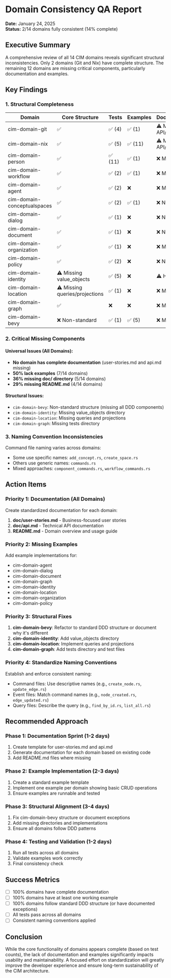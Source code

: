 # Domain Consistency QA Report

**Date:** January 24, 2025  
**Status:** 2/14 domains fully consistent (14% complete)

## Executive Summary

A comprehensive review of all 14 CIM domains reveals significant structural inconsistencies. Only 2 domains (Git and Nix) have complete structure. The remaining 12 domains are missing critical components, particularly documentation and examples.

## Key Findings

### 1. Structural Completeness

| Domain                      | Core Structure                | Tests  | Examples | Documentation         | Status |
| --------------------------- | ----------------------------- | ------ | -------- | --------------------- | ------ |
| cim-domain-git              | ✅                             | ✅ (4)  | ✅ (1)    | ⚠️ Missing API/Stories | 90%    |
| cim-domain-nix              | ✅                             | ✅ (5)  | ✅ (11)   | ⚠️ Missing API/Stories | 90%    |
| cim-domain-person           | ✅                             | ✅ (11) | ✅ (1)    | ❌ Missing             | 80%    |
| cim-domain-workflow         | ✅                             | ✅ (2)  | ✅ (1)    | ❌ Missing             | 80%    |
| cim-domain-agent            | ✅                             | ✅ (2)  | ❌        | ❌ Missing             | 70%    |
| cim-domain-conceptualspaces | ✅                             | ✅ (2)  | ✅ (1)    | ❌ No README           | 70%    |
| cim-domain-dialog           | ✅                             | ✅ (1)  | ❌        | ❌ No README           | 60%    |
| cim-domain-document         | ✅                             | ✅ (1)  | ❌        | ❌ No README           | 60%    |
| cim-domain-organization     | ✅                             | ✅ (1)  | ❌        | ❌ Missing             | 60%    |
| cim-domain-policy           | ✅                             | ✅ (2)  | ❌        | ❌ No README           | 60%    |
| cim-domain-identity         | ⚠️ Missing value_objects       | ✅ (5)  | ❌        | ⚠️ Has doc/            | 60%    |
| cim-domain-location         | ⚠️ Missing queries/projections | ✅ (1)  | ❌        | ❌ Missing             | 50%    |
| cim-domain-graph            | ✅                             | ❌      | ❌        | ❌ Missing             | 50%    |
| cim-domain-bevy             | ❌ Non-standard                | ✅ (1)  | ✅ (5)    | ❌ Missing             | 30%    |

### 2. Critical Missing Components

#### Universal Issues (All Domains):
- **No domain has complete documentation** (user-stories.md and api.md missing)
- **50% lack examples** (7/14 domains)
- **36% missing doc/ directory** (5/14 domains)
- **29% missing README.md** (4/14 domains)

#### Structural Issues:
- `cim-domain-bevy`: Non-standard structure (missing all DDD components)
- `cim-domain-identity`: Missing value_objects directory
- `cim-domain-location`: Missing queries and projections
- `cim-domain-graph`: Missing tests directory

### 3. Naming Convention Inconsistencies

Command file naming varies across domains:
- Some use specific names: `add_concept.rs`, `create_space.rs`
- Others use generic names: `commands.rs`
- Mixed approaches: `component_commands.rs`, `workflow_commands.rs`

## Action Items

### Priority 1: Documentation (All Domains)

Create standardized documentation for each domain:

1. **doc/user-stories.md** - Business-focused user stories
2. **doc/api.md** - Technical API documentation
3. **README.md** - Domain overview and usage guide

### Priority 2: Missing Examples

Add example implementations for:
- cim-domain-agent
- cim-domain-dialog
- cim-domain-document
- cim-domain-graph
- cim-domain-identity
- cim-domain-location
- cim-domain-organization
- cim-domain-policy

### Priority 3: Structural Fixes

1. **cim-domain-bevy**: Refactor to standard DDD structure or document why it's different
2. **cim-domain-identity**: Add value_objects directory
3. **cim-domain-location**: Implement queries and projections
4. **cim-domain-graph**: Add tests directory and test files

### Priority 4: Standardize Naming Conventions

Establish and enforce consistent naming:
- Command files: Use descriptive names (e.g., `create_node.rs`, `update_edge.rs`)
- Event files: Match command names (e.g., `node_created.rs`, `edge_updated.rs`)
- Query files: Describe the query (e.g., `find_by_id.rs`, `list_all.rs`)

## Recommended Approach

### Phase 1: Documentation Sprint (1-2 days)
1. Create template for user-stories.md and api.md
2. Generate documentation for each domain based on existing code
3. Add README.md files where missing

### Phase 2: Example Implementation (2-3 days)
1. Create a standard example template
2. Implement one example per domain showing basic CRUD operations
3. Ensure examples are runnable and tested

### Phase 3: Structural Alignment (3-4 days)
1. Fix cim-domain-bevy structure or document exceptions
2. Add missing directories and implementations
3. Ensure all domains follow DDD patterns

### Phase 4: Testing and Validation (1-2 days)
1. Run all tests across all domains
2. Validate examples work correctly
3. Final consistency check

## Success Metrics

- [ ] 100% domains have complete documentation
- [ ] 100% domains have at least one working example
- [ ] 100% domains follow standard DDD structure (or have documented exceptions)
- [ ] All tests pass across all domains
- [ ] Consistent naming conventions applied

## Conclusion

While the core functionality of domains appears complete (based on test counts), the lack of documentation and examples significantly impacts usability and maintainability. A focused effort on standardization will greatly improve the developer experience and ensure long-term sustainability of the CIM architecture. 